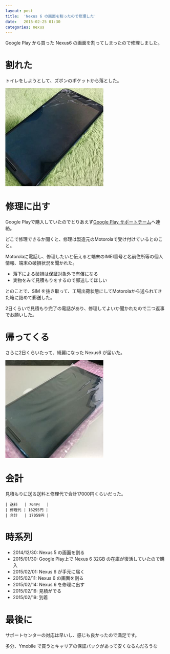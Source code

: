 ```yaml
---
layout: post
title:  'Nexus 6 の画面を割ったので修理した'
date:   2015-02-25 01:30
categories: nexus
---
```


Google Play から買った Nexus6 の画面を割ってしまったので修理しました。

# 割れた

トイレをしようとして、ズボンのポケットから落とした。

![broken_nexus](./broken_nexus6.jpg)

# 修理に出す

Google Playで購入していたのでとりあえず[Google Play サポートチーム](https://support.google.com/googleplay/table/6068053)へ連絡。

どこで修理できるか聞くと、修理は製造元のMotorolaで受け付けているとのこと。

Motorolaに電話し、修理したいと伝えると端末のIMEI番号と名前住所等の個人情報、端末の破損状況を聞かれた。

- 落下による破損は保証対象外で有償になる
- 実物をみて見積もりをするので郵送してほしい

とのことで、SIM を抜き取って、工場出荷状態にしてMotorolaから送られてきた箱に詰めて郵送した。

2日くらいで見積もり完了の電話があり、修理してよいか聞かれたので二つ返事でお願いした。

# 帰ってくる

さらに2日くらいたって、綺麗になった Nexus6 が届いた。

![nexus6](./nexus6.jpg)

# 会計

見積もりに送る送料と修理代で合計17000円くらいだった。

```
| 送料   | 764円   |
| 修理代 | 16295円 |
| 合計   | 17059円 |
```

# 時系列

- 2014/12/30: Nexus 5 の画面を割る
- 2015/01/30: Google Play上で Nexus 6 32GB の在庫が復活していたので購入
- 2015/02/01: Nexus 6 が手元に届く
- 2015/02/11: Nexus 6 の画面を割る
- 2015/02/14: Nexus 6 を修理に出す
- 2015/02/16: 見積がでる
- 2015/02/19: 到着

# 最後に

サポートセンターの対応は早いし、感じも良かったので満足です。

多分、Ymobile で買うとキャリアの保証パックがあって安くなるんだろうな
